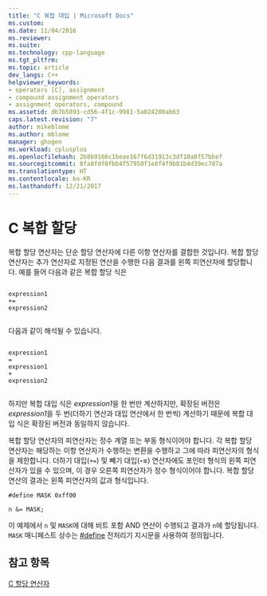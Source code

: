 ```yaml
---
title: "C 복합 대입 | Microsoft Docs"
ms.custom: 
ms.date: 11/04/2016
ms.reviewer: 
ms.suite: 
ms.technology: cpp-language
ms.tgt_pltfrm: 
ms.topic: article
dev_langs: C++
helpviewer_keywords:
- operators [C], assignment
- compound assignment operators
- assignment operators, compound
ms.assetid: db7b5893-cd56-4f1c-9981-5a024200ab63
caps.latest.revision: "7"
author: mikeblome
ms.author: mblome
manager: ghogen
ms.workload: cplusplus
ms.openlocfilehash: 2b8b9166c1beae167f6d31913c3df10a8f57bbef
ms.sourcegitcommit: 8fa8fdf0fbb4f57950f1e8f4f9b81b4d39ec7d7a
ms.translationtype: HT
ms.contentlocale: ko-KR
ms.lasthandoff: 12/21/2017
---
```

# <a name="c-compound-assignment"></a>C 복합 할당
복합 할당 연산자는 단순 할당 연산자에 다른 이항 연산자를 결합한 것입니다. 복합 할당 연산자는 추가 연산자로 지정된 연산을 수행한 다음 결과를 왼쪽 피연산자에 할당합니다. 예를 들어 다음과 같은 복합 할당 식은  
  
```  
  
expression1  
+=  
expression2  
  
```  
  
 다음과 같이 해석될 수 있습니다.  
  
```  
  
expression1  
=  
expression1  
+  
expression2  
  
```  
  
 하지만 복합 대입 식은 *expression1*을 한 번만 계산하지만, 확장된 버전은 *expression1*을 두 번(더하기 연산과 대입 연산에서 한 번씩) 계산하기 때문에 복합 대입 식은 확장된 버전과 동일하지 않습니다.  
  
 복합 할당 연산자의 피연산자는 정수 계열 또는 부동 형식이어야 합니다. 각 복합 할당 연산자는 해당하는 이항 연산자가 수행하는 변환을 수행하고 그에 따라 피연산자의 형식을 제한합니다. 더하기 대입(`+=`) 및 빼기 대입(**-=**) 연산자에도 포인터 형식의 왼쪽 피연산자가 있을 수 있으며, 이 경우 오른쪽 피연산자가 정수 형식이어야 합니다. 복합 할당 연산의 결과는 왼쪽 피연산자의 값과 형식입니다.  
  
```  
#define MASK 0xff00  
  
n &= MASK;  
```  
  
 이 예제에서 `n` 및 `MASK`에 대해 비트 포함 AND 연산이 수행되고 결과가 `n`에 할당됩니다. `MASK` 매니페스트 상수는 [#define](../preprocessor/hash-define-directive-c-cpp.md) 전처리기 지시문을 사용하여 정의됩니다.  
  
## <a name="see-also"></a>참고 항목  
 [C 할당 연산자](../c-language/c-assignment-operators.md)